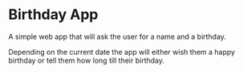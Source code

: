 # Birthday App
A simple web app that will ask the user for a name and a birthday.

Depending on the current date the app will either wish them a happy birthday or tell them how long till their birthday. 
